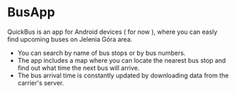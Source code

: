 # BusApp
QuickBus is an app for Android devices ( for now ), where you can easly find upcoming buses on Jelenia Góra area.
* You can search by name of bus stops or by bus numbers.
* The app includes a map where you can locate the nearest bus stop and find out what time the next bus will arrive. 
* The bus arrival time is constantly updated by downloading data from the carrier's server.

